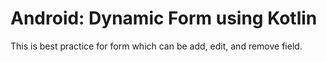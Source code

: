 # Android: Dynamic Form using Kotlin

This is best practice for form which can be add, edit, and remove field.
